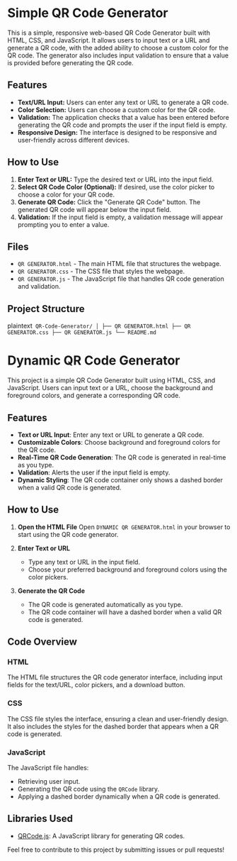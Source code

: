 # Simple QR Code Generator

This is a simple, responsive web-based QR Code Generator built with HTML, CSS, and JavaScript. It allows users to input text or a URL and generate a QR code, with the added ability to choose a custom color for the QR code. The generator also includes input validation to ensure that a value is provided before generating the QR code.

## Features

- **Text/URL Input:** Users can enter any text or URL to generate a QR code.
- **Color Selection:** Users can choose a custom color for the QR code.
- **Validation:** The application checks that a value has been entered before generating the QR code and prompts the user if the input field is empty.
- **Responsive Design:** The interface is designed to be responsive and user-friendly across different devices.

## How to Use

1. **Enter Text or URL:** Type the desired text or URL into the input field.
2. **Select QR Code Color (Optional):** If desired, use the color picker to choose a color for your QR code.
3. **Generate QR Code:** Click the "Generate QR Code" button. The generated QR code will appear below the input field.
4. **Validation:** If the input field is empty, a validation message will appear prompting you to enter a value.

## Files

- `QR GENERATOR.html` - The main HTML file that structures the webpage.
- `QR GENERATOR.css` - The CSS file that styles the webpage.
- `QR GENERATOR.js` - The JavaScript file that handles QR code generation and validation.

## Project Structure

plaintext`
QR-Code-Generator/
│
├── QR GENERATOR.html
├── QR GENERATOR.css
├── QR GENERATOR.js
└── README.md`

# Dynamic QR Code Generator

This project is a simple QR Code Generator built using HTML, CSS, and JavaScript. Users can input text or a URL, choose the background and foreground colors, and generate a corresponding QR code.

## Features

- **Text or URL Input**: Enter any text or URL to generate a QR code.
- **Customizable Colors**: Choose background and foreground colors for the QR code.
- **Real-Time QR Code Generation**: The QR code is generated in real-time as you type.
- **Validation**: Alerts the user if the input field is empty.
- **Dynamic Styling**: The QR code container only shows a dashed border when a valid QR code is generated.

## How to Use

1. **Open the HTML File**
   Open `DYNAMIC QR GENERATOR.html` in your browser to start using the QR code generator.

2. **Enter Text or URL**
   - Type any text or URL in the input field.
   - Choose your preferred background and foreground colors using the color pickers.

3. **Generate the QR Code**
   - The QR code is generated automatically as you type.
   - The QR code container will have a dashed border when a valid QR code is generated.

## Code Overview

### HTML

The HTML file structures the QR code generator interface, including input fields for the text/URL, color pickers, and a download button.

### CSS

The CSS file styles the interface, ensuring a clean and user-friendly design. It also includes the styles for the dashed border that appears when a QR code is generated.

### JavaScript

The JavaScript file handles:
- Retrieving user input.
- Generating the QR code using the `QRCode` library.
- Applying a dashed border dynamically when a QR code is generated.

## Libraries Used

- [QRCode.js](https://davidshimjs.github.io/qrcodejs/): A JavaScript library for generating QR codes.

Feel free to contribute to this project by submitting issues or pull requests!


